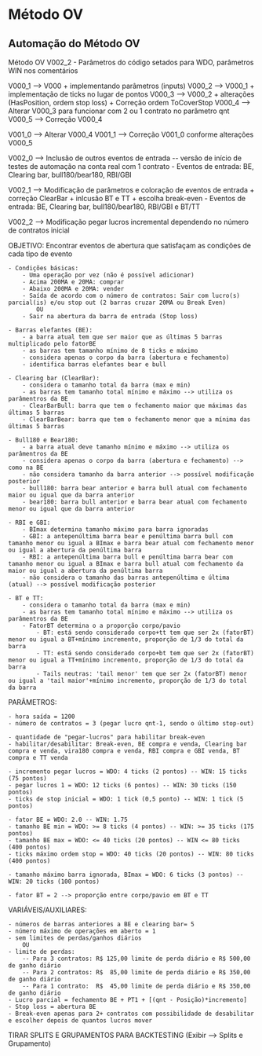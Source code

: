 # Método OV
## Automação do Método OV

Método OV V002_2 - Parâmetros do código setados para WDO, parâmetros WIN nos comentários

V000_1 --> V000 + implementando parâmetros (inputs)
V000_2 --> V000_1 + implementação de ticks no lugar de pontos
V000_3 --> V000_2 + alterações (HasPosition, ordem stop loss) + Correção ordem ToCoverStop
V000_4 --> Alterar V000_3 para funcionar com 2 ou 1 contrato no parâmetro qnt
V000_5 --> Correção V000_4

V001_0 --> Alterar V000_4
V001_1 --> Correção V001_0 conforme alterações V000_5

V002_0 --> Inclusão de outros eventos de entrada -- versão de início de testes de automação na conta real com 1 contrato
	- Eventos de entrada: BE, Clearing bar, bull180/bear180, RBI/GBI

V002_1 --> Modificação de parâmetros e coloração de eventos de entrada + correção ClearBar + inlcusão BT e TT + escolha break-even
	- Eventos de entrada: BE, Clearing bar, bull180/bear180, RBI/GBI e BT/TT

V002_2 --> Modificação pegar lucros incremental dependendo no número de contratos inicial

OBJETIVO: Encontrar eventos de abertura que satisfaçam as condições de cada tipo de evento

	- Condições básicas:
		- Uma operação por vez (não é possível adicionar)
		- Acima 200MA e 20MA: comprar
		- Abaixo 200MA e 20MA: vender
		- Saída de acordo com o número de contratos: Sair com lucro(s) parcial(is) e/ou stop out (2 barras cruzar 20MA ou Break Even)
			OU
		- Sair na abertura da barra de entrada (Stop loss)

	- Barras elefantes (BE):
		- a barra atual tem que ser maior que as últimas 5 barras multiplicado pelo fatorBE
		- as barras tem tamanho mínimo de 8 ticks e máximo
        - considera apenas o corpo da barra (abertura e fechamento)
        - identifica barras elefantes bear e bull

	- Clearing bar (ClearBar):
		- considera o tamanho total da barra (max e min)
        - as barras tem tamanho total mínimo e máximo --> utiliza os parâmentros da BE
        - ClearBarBull: barra que tem o fechamento maior que máximas das últimas 5 barras
        - ClearBarBear: barra que tem o fechamento menor que a mínima das últimas 5 barras

	- Bull180 e Bear180:
        - a barra atual deve tamanho mínimo e máximo --> utiliza os parâmentros da BE
        - considera apenas o corpo da barra (abertura e fechamento) --> como na BE
        - não considera tamanho da barra anterior --> possível modificação posterior
        - bull180: barra bear anterior e barra bull atual com fechamento maior ou igual que da barra anterior
        - bear180: barra bull anterior e barra bear atual com fechamento menor ou igual que da barra anterior
	
	- RBI e GBI:
        - BImax determina tamanho máximo para barra ignoradas
        - GBI: a antepenúltima barra bear e penúltima barra bull com tamanho menor ou igual a BImax e barra bear atual com fechamento menor ou igual a abertura da penúltima barra
        - RBI: a antepenúltima barra bull e penúltima barra bear com tamanho menor ou igual a BImax e barra bull atual com fechamento da maior ou igual a abertura da penúltima barra
        - não considera o tamanho das barras antepenúltima e última (atual) --> possível modificação posterior

	- BT e TT:
		- considera o tamanho total da barra (max e min)
		- as barras tem tamanho total mínimo e máximo --> utiliza os parâmentros da BE
		- FatorBT determina o a proporção corpo/pavio
			- BT: está sendo considerado corpo+tt tem que ser 2x (fatorBT) menor ou igual a BT+mínimo incremento, proporção de 1/3 do total da barra 
			- TT: está sendo considerado corpo+bt tem que ser 2x (fatorBT) menor ou igual a TT+mínimo incremento, proporção de 1/3 do total da barra 
			- Tails neutras: 'tail menor' tem que ser 2x (fatorBT) menor ou igual a 'tail maior'+mínimo incremento, proporção de 1/3 do total da barra

PARÂMETROS:

	- hora saída = 1200
	- número de contratos = 3 (pegar lucro qnt-1, sendo o último stop-out) 

	- quantidade de "pegar-lucros" para habilitar break-even
	- habilitar/desabilitar: Break-even, BE compra e venda, Clearing bar compra e venda, vira180 compra e venda, RBI compra e GBI venda, BT compra e TT venda

	- incremento pegar lucros = WDO: 4 ticks (2 pontos) -- WIN: 15 ticks (75 pontos)
	- pegar lucros 1 = WDO: 12 ticks (6 pontos) -- WIN: 30 ticks (150 pontos)
	- ticks de stop inicial = WDO: 1 tick (0,5 ponto) -- WIN: 1 tick (5 pontos)
	
	- fator BE = WDO: 2.0 -- WIN: 1.75
	- tamanho BE min = WDO: >= 8 ticks (4 pontos) -- WIN: >= 35 ticks (175 pontos)
	- tamanho BE max = WDO: <= 40 ticks (20 pontos) -- WIN <= 80 ticks (400 pontos)
	- ticks máximo ordem stop = WDO: 40 ticks (20 pontos) -- WIN: 80 ticks (400 pontos)

	- tamanho máximo barra ignorada, BImax = WDO: 6 ticks (3 pontos) -- WIN: 20 ticks (100 pontos)

	- fator BT = 2 --> proporção entre corpo/pavio em BT e TT  	

 VARIÁVEIS/AUXILIARES:

 	- números de barras anteriores a BE e clearing bar= 5
  	- número máximo de operações em aberto = 1
	- sem limites de perdas/ganhos diários
		OU
	- limite de perdas:
 		-- Para 3 contratos: R$ 125,00 limite de perda diário e R$ 500,00 de ganho diário
		-- Para 2 contratos: R$  85,00 limite de perda diário e R$ 350,00 de ganho diário
		-- Para 1 contrato:  R$  45,00 limite de perda diário e R$ 350,00 de ganho diário
	- Lucro parcial = fechamento BE + PT1 + [(qnt - Posição)*incremento]
	- Stop loss = abertura BE
 	- Break-even apenas para 2+ contratos com possibilidade de desabilitar e escolher depois de quantos lucros mover

TIRAR SPLITS E GRUPAMENTOS PARA BACKTESTING (Exibir --> Splits e Grupamento)
